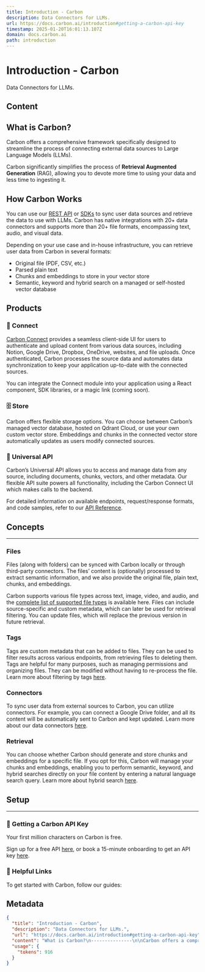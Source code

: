 ```yaml
---
title: Introduction - Carbon
description: Data Connectors for LLMs.
url: https://docs.carbon.ai/introduction#getting-a-carbon-api-key
timestamp: 2025-01-20T16:01:13.107Z
domain: docs.carbon.ai
path: introduction
---
```


# Introduction - Carbon


Data Connectors for LLMs.


## Content

What is Carbon?
---------------

Carbon offers a comprehensive framework specifically designed to streamline the process of connecting external data sources to Large Language Models (LLMs).

Carbon significantly simplifies the process of **Retrieval Augmented Generation** (RAG), allowing you to devote more time to using your data and less time to ingesting it.

How Carbon Works
----------------

You can use our [REST API](https://docs.carbon.ai/api-reference/get-started) or [SDKs](https://docs.carbon.ai/resources/sdks) to sync user data sources and retrieve the data to use with LLMs. Carbon has native integrations with 20+ data connectors and supports more than 20+ file formats, encompassing text, audio, and visual data.

Depending on your use case and in-house infrastructure, you can retrieve user data from Carbon in several formats:

*   Original file (PDF, CSV, etc.)
*   Parsed plain text
*   Chunks and embeddings to store in your vector store
*   Semantic, keyword and hybrid search on a managed or self-hosted vector database

Products
--------

### 🔗 Connect

[Carbon Connect](https://docs.carbon.ai/carbon-connect) provides a seamless client-side UI for users to authenticate and upload content from various data sources, including Notion, Google Drive, Dropbox, OneDrive, websites, and file uploads. Once authenticated, Carbon processes the source data and automates data synchronization to keep your application up-to-date with the connected sources.

You can integrate the Connect module into your application using a React component, SDK libraries, or a magic link (coming soon).

### 🗄️ Store

Carbon offers flexible storage options. You can choose between Carbon’s managed vector database, hosted on Qdrant Cloud, or use your own custom vector store. Embeddings and chunks in the connected vector store automatically updates as users modify connected sources.

### 🔌 Universal API

Carbon’s Universal API allows you to access and manage data from any source, including documents, chunks, vectors, and other metadata. Our flexible API suite powers all functionality, including the Carbon Connect UI which makes calls to the backend.

For detailed information on available endpoints, request/response formats, and code samples, refer to our [API Reference](https://docs.carbon.ai/api-reference/get-started).

Concepts
--------

* * *

### Files

Files (along with folders) can be synced with Carbon locally or through third-party connectors. The files’ content is (optionally) processed to extract semantic information, and we also provide the original file, plain text, chunks, and embeddings.

Carbon supports various file types across text, image, video, and audio, and the [complete list of supported file types](https://docs.carbon.ai/learn/files) is available here. Files can include source-specific and custom metadata, which can later be used for retrieval filtering. You can update files, which will replace the previous version in future retrieval.

### Tags

Tags are custom metadata that can be added to files. They can be used to filter results across various endpoints, from retrieving files to deleting them. Tags are helpful for many purposes, such as managing permissions and organizing files. They can be modified without having to re-process the file. Learn more about filtering by tags [here](https://docs.carbon.ai/learn/filters/filtering).

### Connectors

To sync user data from external sources to Carbon, you can utilize connectors. For example, you can connect a Google Drive folder, and all its content will be automatically sent to Carbon and kept updated. Learn more about our data connectors [here](https://docs.carbon.ai/connectors/overview).

### Retrieval

You can choose whether Carbon should generate and store chunks and embeddings for a specific file. If you opt for this, Carbon will manage your chunks and embeddings, enabling you to perform semantic, keyword, and hybrid searches directly on your file content by entering a natural language search query. Learn more about hybrid search [here](https://docs.carbon.ai/learn/search/hybrid-search).

Setup
-----

* * *

### 🔑 Getting a Carbon API Key

Your first million characters on Carbon is free.

Sign up for a free API [here](https://portal.carbon.ai/), or book a 15-minute onboarding to get an API key [here](https://cal.com/carbon-ai/15min).

### 🔗 Helpful Links

To get started with Carbon, follow our guides:

## Metadata

```json
{
  "title": "Introduction - Carbon",
  "description": "Data Connectors for LLMs.",
  "url": "https://docs.carbon.ai/introduction#getting-a-carbon-api-key",
  "content": "What is Carbon?\n---------------\n\nCarbon offers a comprehensive framework specifically designed to streamline the process of connecting external data sources to Large Language Models (LLMs).\n\nCarbon significantly simplifies the process of **Retrieval Augmented Generation** (RAG), allowing you to devote more time to using your data and less time to ingesting it.\n\nHow Carbon Works\n----------------\n\nYou can use our [REST API](https://docs.carbon.ai/api-reference/get-started) or [SDKs](https://docs.carbon.ai/resources/sdks) to sync user data sources and retrieve the data to use with LLMs. Carbon has native integrations with 20+ data connectors and supports more than 20+ file formats, encompassing text, audio, and visual data.\n\nDepending on your use case and in-house infrastructure, you can retrieve user data from Carbon in several formats:\n\n*   Original file (PDF, CSV, etc.)\n*   Parsed plain text\n*   Chunks and embeddings to store in your vector store\n*   Semantic, keyword and hybrid search on a managed or self-hosted vector database\n\nProducts\n--------\n\n### 🔗 Connect\n\n[Carbon Connect](https://docs.carbon.ai/carbon-connect) provides a seamless client-side UI for users to authenticate and upload content from various data sources, including Notion, Google Drive, Dropbox, OneDrive, websites, and file uploads. Once authenticated, Carbon processes the source data and automates data synchronization to keep your application up-to-date with the connected sources.\n\nYou can integrate the Connect module into your application using a React component, SDK libraries, or a magic link (coming soon).\n\n### 🗄️ Store\n\nCarbon offers flexible storage options. You can choose between Carbon’s managed vector database, hosted on Qdrant Cloud, or use your own custom vector store. Embeddings and chunks in the connected vector store automatically updates as users modify connected sources.\n\n### 🔌 Universal API\n\nCarbon’s Universal API allows you to access and manage data from any source, including documents, chunks, vectors, and other metadata. Our flexible API suite powers all functionality, including the Carbon Connect UI which makes calls to the backend.\n\nFor detailed information on available endpoints, request/response formats, and code samples, refer to our [API Reference](https://docs.carbon.ai/api-reference/get-started).\n\nConcepts\n--------\n\n* * *\n\n### Files\n\nFiles (along with folders) can be synced with Carbon locally or through third-party connectors. The files’ content is (optionally) processed to extract semantic information, and we also provide the original file, plain text, chunks, and embeddings.\n\nCarbon supports various file types across text, image, video, and audio, and the [complete list of supported file types](https://docs.carbon.ai/learn/files) is available here. Files can include source-specific and custom metadata, which can later be used for retrieval filtering. You can update files, which will replace the previous version in future retrieval.\n\n### Tags\n\nTags are custom metadata that can be added to files. They can be used to filter results across various endpoints, from retrieving files to deleting them. Tags are helpful for many purposes, such as managing permissions and organizing files. They can be modified without having to re-process the file. Learn more about filtering by tags [here](https://docs.carbon.ai/learn/filters/filtering).\n\n### Connectors\n\nTo sync user data from external sources to Carbon, you can utilize connectors. For example, you can connect a Google Drive folder, and all its content will be automatically sent to Carbon and kept updated. Learn more about our data connectors [here](https://docs.carbon.ai/connectors/overview).\n\n### Retrieval\n\nYou can choose whether Carbon should generate and store chunks and embeddings for a specific file. If you opt for this, Carbon will manage your chunks and embeddings, enabling you to perform semantic, keyword, and hybrid searches directly on your file content by entering a natural language search query. Learn more about hybrid search [here](https://docs.carbon.ai/learn/search/hybrid-search).\n\nSetup\n-----\n\n* * *\n\n### 🔑 Getting a Carbon API Key\n\nYour first million characters on Carbon is free.\n\nSign up for a free API [here](https://portal.carbon.ai/), or book a 15-minute onboarding to get an API key [here](https://cal.com/carbon-ai/15min).\n\n### 🔗 Helpful Links\n\nTo get started with Carbon, follow our guides:",
  "usage": {
    "tokens": 916
  }
}
```

